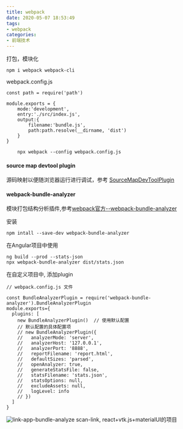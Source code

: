 ```yaml
---
title: webpack
date: 2020-05-07 18:53:49
tags:
- webpack
categories: 
- 前端技术
---
```

打包，模块化
```
npm i webpack webpack-cli
```
webpack.config.js
```
const path = require('path')

module.exports = {
    mode:'development',
    entry:'./src/index.js',
    output:{
        filename:'bundle.js',
        path:path.resolve(__dirname, 'dist')
    }
}
```
```
    npx webpack --config webpack.config.js
```
#### source map devtool plugin
源码映射以便随浏览器运行进行调试，参考 [SourceMapDevToolPlugin](https://webpack.js.org/plugins/source-map-dev-tool-plugin/#root)

#### webpack-bundle-analyzer
模块打包结构分析插件,参考[webpack官方--webpack-bundle-analyzer
](https://github.com/webpack-contrib/webpack-bundle-analyzer)

安装
```
npm intall --save-dev webpack-bundle-analyzer
```
在Angular项目中使用
```
ng build --prod --stats-json
npx webpack-bundle-analyzer dist/stats.json
```
在自定义项目中, 添加plugin
```
// webpack.config.js 文件

const BundleAnalyzerPlugin = require('webpack-bundle-analyzer').BundleAnalyzerPlugin
module.exports={
  plugins: [
    new BundleAnalyzerPlugin()  // 使用默认配置
    // 默认配置的具体配置项
    // new BundleAnalyzerPlugin({
    //   analyzerMode: 'server',
    //   analyzerHost: '127.0.0.1',
    //   analyzerPort: '8888',
    //   reportFilename: 'report.html',
    //   defaultSizes: 'parsed',
    //   openAnalyzer: true,
    //   generateStatsFile: false,
    //   statsFilename: 'stats.json',
    //   statsOptions: null,
    //   excludeAssets: null,
    //   logLevel: info
    // })
  ]
}
```
![link-app-bundle-analyze](https://tva1.sinaimg.cn/large/a60edd42gy1gij0uq9lyqj21fx0py7ft.jpg)
scan-link, react+vtk.js+materialUI的项目
